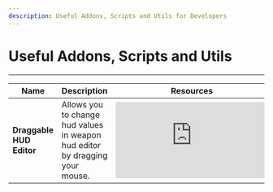 ```yaml
---
description: Useful Addons, Scripts and Utils for Developers
---
```


# Useful Addons, Scripts and Utils

___

<table>
  <thead>
    <tr>
      <th>Name</th>
      <th>Description</th>
      <th>Resources</th>
    </tr>
  </thead>
  <tbody>
    <tr>
      <td>
        <strong>Draggable HUD Editor</strong>
      </td>
      <td>
        Allows you to change hud values in weapon hud editor by dragging your mouse.
      </td>
      <td>
        <iframe
          width={280}
          height={158}
          src="https://www.youtube.com/embed/sYUMyUDYZmg"
          title="YouTube video player"
          frameBorder={0}
          allow="accelerometer; autoplay; clipboard-write; encrypted-media; gyroscope; picture-in-picture"
          allowFullScreen=""
        />
        <div className="source-links">
          <a
            href="https://www.moddb.com/mods/stalker-anomaly/addons/draggable-hud-editor"
            target="_blank"
          >
            ModDB
          </a>
        </div>
      </td>
    </tr>
    <tr>
      <td>
        <strong>S.T.A.L.K.E.R. Anomaly gamedata</strong>
      </td>
      <td>
        This repository contains the unpacked game data files for version 1.5.2 of the standalone mod S.T.A.L.K.E.R. Anomaly.
      </td>
      <td>
        <div className="source-links">
          <a
            href="https://github.com/Tosox/STALKER-Anomaly-gamedata"
            target="_blank"
          >
            GitHub
          </a>
        </div>
      </td>
    </tr>
    <tr>
      <td>
        <strong>Demorecord Customization</strong>
      </td>
      <td>
        Now you have the ability to customize the speed of the camera flight during free view.
      </td>
      <td>
        <div className="source-links">
          <a
            href="https://www.moddb.com/mods/stalker-anomaly/addons/demorecord-customization"
            target="_blank"
          >
            ModDB
          </a>
        </div>
      </td>
    </tr>
    <tr>
      <td>
        <strong>Anomaly Dependencies</strong>
      </td>
      <td>
        Various script modules for autoinjecting, for use by other scripts.
      </td>
      <td>
        <div className="source-links">
          <a
            href="https://github.com/ahuyn/anomaly-dependencies"
            target="_blank"
          >
            GitHub
          </a>
        </div>
      </td>
    </tr>
    <tr>
      <td>
        <strong>Anomaly Demonized Scripts</strong>
      </td>
      <td>
        Source of not so truthy repo for all uncommon anomaly dependencies.
      </td>
      <td>
        <div className="source-links">
          <a
            href="https://github.com/themrdemonized/anomaly-demonized-scripts"
            target="_blank"
          >
            GitHub
          </a>
        </div>
      </td>
    </tr>
    <tr>
      <td>
        <strong>Anomaly Addon Dependencies</strong>
      </td>
      <td>
        Various utility scripts for STALKER: Anomaly of objectionable quality.
      </td>
      <td>
        <div className="source-links">
          <a
            href="https://github.com/Aoldri/anomaly-addon-deps"
            target="_blank"
          >
            GitHub
          </a>
          <a
            href="https://docs.google.com/document/d/1o3GjxHd0dMoe_QswrTS3AdInq4j8eWGA2LTiES6Om-E"
            target="_blank"
          >
            Guides
          </a>
        </div>
      </td>
    </tr>
    <tr>
      <td>
        <strong>Stalker Anomaly Resources by Oiltanker</strong>
      </td>
      <td>
        Include:
        <ul>
          <li>
            Item Generator - used as item drops, or other stuff, will generate other items, useful for disassembly to generate custom amounts of stuff.
          </li>
          <li>
            Workbench Tool Auto Injection + Fixes - fixes some default behavior and can be used to create recipes with same resulting item or 1 ingredient recipes or add other items as a tool to a recipe.
          </li>
          <li>
            Terrain Enumerator - enumerates spawnable points and caches them into files.
          </li>
        </ul>
      </td>
      <td>
        <div className="source-links">
          <a
            href="https://github.com/oiltanker/stalker-anomaly-resources"
            target="_blank"
          >
            GitHub
          </a>
          <a
            href="https://github.com/oiltanker/stalker-anomaly-resources/tree/main/item_generator"
            target="_blank"
          >
            Item Generator
          </a>
          <a
            href="https://github.com/oiltanker/stalker-anomaly-resources/tree/main/workbench"
            target="_blank"
          >
            Workbench Tool
          </a>
          <a
            href="https://github.com/oiltanker/stalker-anomaly-resources/blob/main/terrain_enumerator/terrain_enumerator.script"
            target="_blank"
          >
            Terrain Enumerator
          </a>
        </div>
      </td>
    </tr>
    <tr>
      <td>
        <strong>Monitor Mod DB</strong>
      </td>
      <td>Mod DB comment monitor for addon authors.</td>
      <td>
        <div className="source-links">
          <a href="https://github.com/Ishmaeel/monitor-moddb" target="_blank">
            GitHub
          </a>
        </div>
      </td>
    </tr>
  </tbody>
</table>
